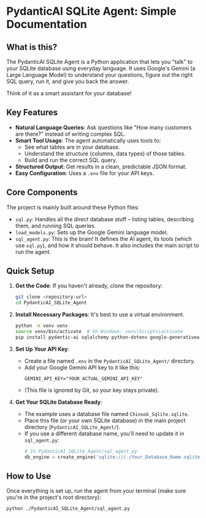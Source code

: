 # PydanticAI SQLite Agent: Simple Documentation

## What is this?

The PydanticAI SQLite Agent is a Python application that lets you "talk" to your SQLite database using everyday language. It uses Google's Gemini (a Large Language Model) to understand your questions, figure out the right SQL query, run it, and give you back the answer.

Think of it as a smart assistant for your database!

## Key Features

*   **Natural Language Queries**: Ask questions like "How many customers are there?" instead of writing complex SQL.
*   **Smart Tool Usage**: The agent automatically uses tools to:
    *   See what tables are in your database.
    *   Understand the structure (columns, data types) of those tables.
    *   Build and run the correct SQL query.
*   **Structured Output**: Get results in a clean, predictable JSON format.
*   **Easy Configuration**: Uses a `.env` file for your API keys.

## Core Components

The project is mainly built around these Python files:

*   `sql.py`: Handles all the direct database stuff – listing tables, describing them, and running SQL queries.
*   `load_models.py`: Sets up the Google Gemini language model.
*   `sql_agent.py`: This is the brain! It defines the AI agent, its tools (which use `sql.py`), and how it should behave. It also includes the main script to run the agent.

## Quick Setup

1.  **Get the Code**:
    If you haven't already, clone the repository:
    ```bash
    git clone <repository-url>
    cd PydanticAI_SQLite_Agent
    ```

2.  **Install Necessary Packages**:
    It's best to use a virtual environment.
    ```bash
    python -m venv venv
    source venv/bin/activate  # On Windows: venv\Scripts\activate
    pip install pydantic-ai sqlalchemy python-dotenv google-generativeai
    ```

3.  **Set Up Your API Key**:
    *   Create a file named `.env` in the `PydanticAI_SQLite_Agent/` directory.
    *   Add your Google Gemini API key to it like this:
        ```env
        GEMINI_API_KEY="YOUR_ACTUAL_GEMINI_API_KEY"
        ```
    *   (This file is ignored by Git, so your key stays private).

4.  **Get Your SQLite Database Ready**:
    *   The example uses a database file named `Chinook_Sqlite.sqlite`.
    *   Place this file (or your own SQLite database) in the main project directory (`PydanticAI_SQLite_Agent/`).
    *   If you use a different database name, you'll need to update it in `sql_agent.py`:
        ```python
        # In PydanticAI_SQLite_Agent/sql_agent.py
        db_engine = create_engine('sqlite:///./Your_Database_Name.sqlite')
        ```

## How to Use

Once everything is set up, run the agent from your terminal (make sure you're in the project's root directory):

```bash
python ./PydanticAI_SQLite_Agent/sql_agent.py
